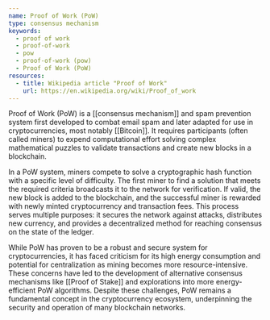 ```yaml
---
name: Proof of Work (PoW)
type: consensus mechanism
keywords:
  - proof of work
  - proof-of-work
  - pow
  - proof-of-work (pow)
  - Proof of Work (PoW)
resources:
  - title: Wikipedia article "Proof of Work"
    url: https://en.wikipedia.org/wiki/Proof_of_work
---
```


Proof of Work (PoW) is a [[consensus mechanism]] and spam prevention system first developed to combat email spam and later adapted for use in cryptocurrencies, most notably [[Bitcoin]]. It requires participants (often called miners) to expend computational effort solving complex mathematical puzzles to validate transactions and create new blocks in a blockchain.

In a PoW system, miners compete to solve a cryptographic hash function with a specific level of difficulty. The first miner to find a solution that meets the required criteria broadcasts it to the network for verification. If valid, the new block is added to the blockchain, and the successful miner is rewarded with newly minted cryptocurrency and transaction fees. This process serves multiple purposes: it secures the network against attacks, distributes new currency, and provides a decentralized method for reaching consensus on the state of the ledger.

While PoW has proven to be a robust and secure system for cryptocurrencies, it has faced criticism for its high energy consumption and potential for centralization as mining becomes more resource-intensive. These concerns have led to the development of alternative consensus mechanisms like [[Proof of Stake]] and explorations into more energy-efficient PoW algorithms. Despite these challenges, PoW remains a fundamental concept in the cryptocurrency ecosystem, underpinning the security and operation of many blockchain networks.